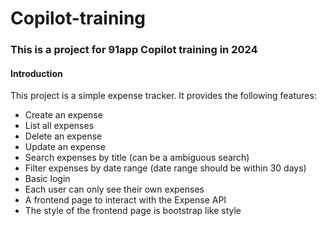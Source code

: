 # Copilot-training
### This is a project for 91app Copilot training in 2024

#### Introduction
This project is a simple expense tracker. It provides the following features:
* Create an expense
* List all expenses
* Delete an expense
* Update an expense
* Search expenses by title (can be a ambiguous search)
* Filter expenses by date range (date range should be within 30 days)
* Basic login
* Each user can only see their own expenses
* A frontend page to interact with the Expense API
* The style of the frontend page is bootstrap like style
